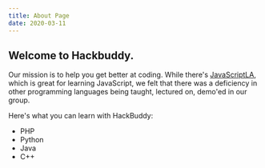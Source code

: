 ```yaml
---
title: About Page
date: 2020-03-11
---
```


## Welcome to Hackbuddy.  

Our mission is to help you get better at coding.  While there's [JavaScriptLA](https://javascriptla.net), which is great for learning JavaScript, we felt that there was a deficiency in other programming languages being taught, lectured on, demo'ed in our group.

Here's what you can learn with HackBuddy:
- PHP
- Python
- Java
- C++